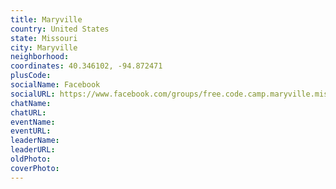 ```yaml
---
title: Maryville
country: United States
state: Missouri
city: Maryville
neighborhood: 
coordinates: 40.346102, -94.872471
plusCode:
socialName: Facebook
socialURL: https://www.facebook.com/groups/free.code.camp.maryville.missouri
chatName:
chatURL:
eventName:
eventURL:
leaderName:
leaderURL:
oldPhoto: 
coverPhoto:
---
```

